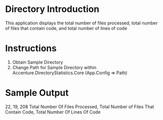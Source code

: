 # Directory Introduction

This application displays the total number of files processed, total number of files that contain code, and total number of lines of code

# Instructions
1) Obtain Sample Directory
2) Change Path for Sample Directory within Accenture.DirectoryStatistics.Core (App.Config => Path)

# Sample Output
22, 19, 208
Total Number Of Files Processed, Total Number of Files That Contain Code, Total Number Of Lines Of Code
